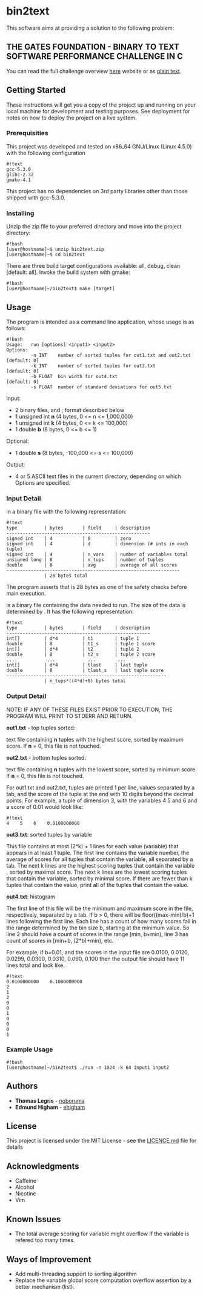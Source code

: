 # bin2text
This software aims at providing a solution to the following problem:

## THE GATES FOUNDATION - BINARY TO TEXT SOFTWARE PERFORMANCE CHALLENGE IN C

You can read the full challenge overview [here](https://www.topcoder.com/challenge-details/30053925/?type=develop) website or as [plain text](CHALLENGE_OVERVIEW.txt).


## Getting Started

These instructions will get you a copy of the project up and running on your local machine for development and testing purposes. See deployment for notes on how to deploy the project on a live system.

### Prerequisities

This project was developed and tested on x86\_64 GNU/Linux (Linux 4.5.0) with the following configuration

```
#!text
gcc-5.3.0 
glibc-2.32
gmake-4.1
```

This project has no dependencies on 3rd party libraries other than those shipped with gcc-5.3.0.


### Installing

Unzip the zip file to your preferred directory and move into the project directory:

```
#!bash
[user@hostname]~$ unzip bin2text.zip
[user@hostname]~$ cd bin2text

```

There are three build target configurations available: all, debug, clean [default: all]. Invoke the build system with gmake:

```
#!bash
[user@hostname]~/bin2text$ make [target]
```

## Usage

The program is intended as a command line application, whose usage is as follows:

```
#!bash
Usage:   run [options] <input1> <input2>
Options:
         -n INT    number of sorted tuples for out1.txt and out2.txt [default: 0]
         -k INT    number of sorted tuples for out3.txt              [default: 0]
         -b FLOAT  bin width for out4.txt                            [default: 0]
         -s FLOAT  number of standard deviations for out5.txt
```

Input:

- 2 binary files, **<input1>** and **<input2>**; format described below
- 1 unsigned int **n** (4 bytes, 0 <= n <= 1,000,000)
- 1 unsigned int **k** (4 bytes, 0 <= k <= 100,000)
- 1 double **b** (8 bytes, 0 <= b <= 1)

Optional:

- 1 double **s** (8 bytes, -100,000 <= s <= 100,000)


Output:

- 4 or 5 ASCII text files in the current directory, depending on which Options are specified.

### Input Detail

**<input1>** in a binary file with the following representation:

```
#!text
type          | bytes       | field     | description
-----------------------------------------------------
signed int    | 4           | 0         | zero
signed int    | 4           | d         | dimension (# ints in each tuple) 
signed int    | 4           | n_vars    | number of variables total
unsigned long | 8           | n_tups    | number of tuples
double        | 8           | avg       | average of all scores
----------------------------------------------------------------
              | 28 bytes total
```

The program asserts that **<input1>** is 28 bytes as one of the safety checks before main execution.

**<input2>** is a binary file containing the data needed to run. The size of the data is determined by **<input1>**.
It has the following representation:

```
#!text
type          | bytes       | field     | description
-----------------------------------------------------
int[]         | d*4         | t1        | tuple 1
double        | 8           | t1_s      | tuple 1 score
int[]         | d*4         | t2        | tuple 2
double        | 8           | t2_s      | tuple 2 score
...            ...            ...        ...
int[]         | d*4         | tlast     | last tuple
double        | 8           | tlast_s   | last tuple score
-----------------------------------------------------------
              | n_tups*((4*d)+8) bytes total

```

### Output Detail

NOTE: IF ANY OF THESE FILES EXIST PRIOR TO EXECUTION, THE PROGRAM WILL PRINT TO STDERR AND RETURN.

**out1.txt** - top tuples sorted:

text file containing **n** tuples with the highest score, sorted by maximum score. If **n** = 0, this file is not touched.

**out2.txt** - bottom tuples sorted:

text file containing **n** tuples with the lowest score, sorted by minimum score. If **n** = 0, this file is not touched.

For out1.txt and out2.txt, tuples are printed 1 per line, values separated by a tab, and the score of the tuple at the end with 10 digits beyond the decimal points. For example, a tuple of dimension 3, with the variables 4 5 and 6 and a score of 0.01 would look like:

```
#!text
4    5    6    0.0100000000
```

**out3.txt**: sorted tuples by variable

This file contains at most (2*k) + 1 lines for each value (variable) that appears in at least 1 tuple. The first line contains the variable number, the average of scores for all tuples that contain the variable, all separated by a tab. The next k lines are the highest scoring tuples that contain the variable , sorted by maximal score. The next k lines are the lowest scoring tuples that contain the variable, sorted by minimal score. If there are fewer than k tuples that contain the value, print all of the tuples that contain the value.

**out4.txt**: histogram

The first line of this file will be the minimum and maximum score in the file, respectively, separated by a tab. If b > 0, there will be floor((max-min)/b)+1 lines following the first line. Each line has a count of how many scores fall in the range determined by the bin size b, starting at the minimum value. So line 2 should have a count of scores in the range [min, b+min), line 3 has count of scores in [min+b, (2*b)+min), etc.

For example, if b=0.01, and the scores in the input file are 0.0100, 0.0120, 0.0299, 0.0300, 0.0310, 0.060, 0.100 then the output file should have 11 lines total and look like.

```
#!text
0.0100000000    0.1000000000
2
1
2
0
0
1
0
0
0
1
```

### Example Usage
```
#!bash
[user@hostname]~/bin2text$ ./run -n 1024 -k 64 input1 input2
```

## Authors

* **Thomas Legris** - [noboruma](https://github.com/noboruma)
* **Edmund Higham** - [ehigham](https://github.com/ehigham)

## License

This project is licensed under the MIT License - see the [LICENCE.md](LICENCE.md) file for details

## Acknowledgments

* Caffeine
* Alcohol
* Nicotine
* Vim

## Known Issues

* The total average scoring for variable might overflow if the variable is refered too many times.

## Ways of Improvement

* Add multi-threading support to sorting algorithm
* Replace the variable global score computation overflow assertion by a better mechanism (list).
